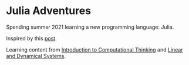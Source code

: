 # Julia Adventures

Spending summer 2021 learning a new programming language: Julia. 

Inspired by this [post](https://tobydriscoll.net/blog/matlab-vs.-julia-vs.-python/). 

Learning content from [Introduction to Computational Thinking](https://computationalthinking.mit.edu/Spring21/) and [Linear and Dynamical Systems](http://ee263.stanford.edu/).
